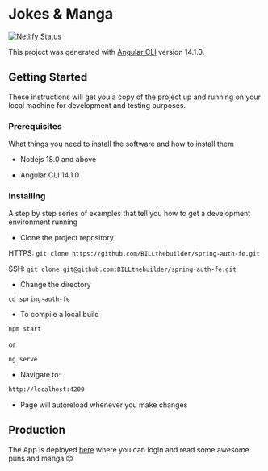 # Jokes & Manga

[![Netlify Status](https://api.netlify.com/api/v1/badges/7fbbfbc7-0d79-4ba2-b3c9-b896f3382c36/deploy-status)](https://app.netlify.com/sites/jokes-manga/deploys)

This project was generated with [Angular CLI](https://github.com/angular/angular-cli) version 14.1.0.

## Getting Started

These instructions will get you a copy of the project up and running on your local machine for development and testing purposes.

### Prerequisites

What things you need to install the software and how to install them

- Nodejs 18.0 and above

- Angular CLI 14.1.0

### Installing

A step by step series of examples that tell you how to get a development environment running

- Clone the project repository

HTTPS: `git clone https://github.com/BILLthebuilder/spring-auth-fe.git`

SSH: `git clone git@github.com:BILLthebuilder/spring-auth-fe.git`

- Change the directory

`cd spring-auth-fe`

- To compile a local build

```bash
npm start
```
or

```bash
ng serve
```

- Navigate to:

```bash
http://localhost:4200
```

- Page will autoreload whenever you make changes

## Production

The App is deployed [here](https://jokes-manga.netlify.app/) where you can login and read some awesome puns and manga 😊
